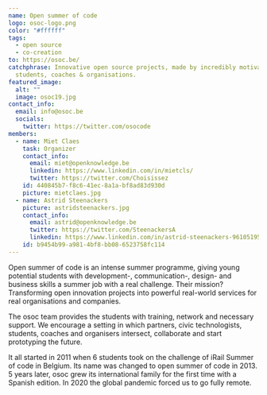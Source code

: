 ```yaml
---
name: Open summer of code
logo: osoc-logo.png
color: "#ffffff"
tags:
  - open source
  - co-creation
to: https://osoc.be/
catchphrase: Innovative open source projects, made by incredibly motivated
  students, coaches & organisations.
featured_image:
  alt: ""
  image: osoc19.jpg
contact_info:
  email: info@osoc.be
  socials:
    twitter: https://twitter.com/osocode
members:
  - name: Miet Claes
    task: Organizer
    contact_info:
      email: miet@openknowledge.be
      linkedin: https://www.linkedin.com/in/mietcls/
      twitter: https://twitter.com/Choisissez
    id: 440845b7-f8c6-41ec-8a1a-bf8ad83d930d
    picture: mietclaes.jpg
  - name: Astrid Steenackers
    picture: astridsteenackers.jpg
    contact_info:
      email: astrid@openknowledge.be
      twitter: https://twitter.com/SteenackersA
      linkedin: https://www.linkedin.com/in/astrid-steenackers-96105195/
    id: b9454b99-a981-4bf8-bb08-6523758fc114
---
```

Open summer of code is an intense summer programme, giving young potential students with development-, communication-, design- and business skills a summer job with a real challenge. Their mission? Transforming open innovation projects into powerful real-world services for real organisations and companies.

The osoc team provides the students with training, network and necessary support. We encourage a setting in which partners, civic technologists, students, coaches and organisers intersect, collaborate and start prototyping the future.

It all started in 2011 when 6 students took on the challenge of iRail Summer of code in Belgium. Its name was changed to open summer of code in 2013. 5 years later, osoc grew its international family for the first time with a Spanish edition. In 2020 the global pandemic forced us to go fully remote.